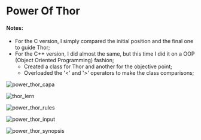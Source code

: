 # Power Of Thor


#### Notes:

  - For the C version, I simply compared the initial position and the final one to guide Thor;
  - For the C++ version, I did almost the same, but this time I did it on a OOP (Object Oriented Programming) fashion;
    - Created a class for Thor and another for the objective point;
    - Overloaded the '<' and '>' operators to make the class comparisons;


![power_thor_capa](https://user-images.githubusercontent.com/74921179/191335856-914cfda5-0514-4cd0-8e49-1b1930a46684.png)


![thor_lern](https://user-images.githubusercontent.com/74921179/191338710-d98aa026-0141-4145-bb0d-8fe17404ad2b.png)


![power_thor_rules](https://user-images.githubusercontent.com/74921179/191335887-c713b782-1d16-452f-b9b8-fc69faa6e886.png)


![power_thor_input](https://user-images.githubusercontent.com/74921179/191335920-0decbefa-fa6b-49d9-a8e5-22676065fd95.png)


![power_thor_synopsis](https://user-images.githubusercontent.com/74921179/191335960-4288bda2-34b9-4ae6-86f3-bd0c0cce6051.png)
